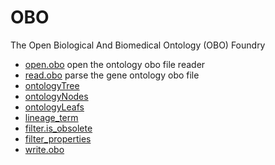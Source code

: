 # OBO

The Open Biological And Biomedical Ontology (OBO) Foundry

+ [open.obo](OBO/open.obo.1) open the ontology obo file reader
+ [read.obo](OBO/read.obo.1) parse the gene ontology obo file
+ [ontologyTree](OBO/ontologyTree.1) 
+ [ontologyNodes](OBO/ontologyNodes.1) 
+ [ontologyLeafs](OBO/ontologyLeafs.1) 
+ [lineage_term](OBO/lineage_term.1) 
+ [filter.is_obsolete](OBO/filter.is_obsolete.1) 
+ [filter_properties](OBO/filter_properties.1) 
+ [write.obo](OBO/write.obo.1) 
